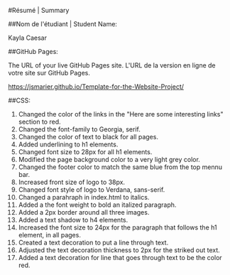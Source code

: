 #Résumé | Summary

##Nom de l'étudiant | Student Name:

Kayla Caesar

##GitHub Pages:

The URL of your live GitHub Pages site. L'URL de la version en ligne de votre site sur GitHub Pages.

https://jsmarier.github.io/Template-for-the-Website-Project/

##CSS:

1. Changed the color of the links in the "Here are some interesting links" section to red.
2. Changed the font-family to Georgia, serif. 
3. Changed the color of text to black for all pages.
4. Added underlining to h1 elements.
5. Changed font size to 28px for all h1 elements.
6. Modified the page background color to a very light grey color. 
7. Changed the footer color to match the same blue from the top mennu bar.
8. Increased front size of logo to 38px. 
9. Changed font style of logo to Verdana, sans-serif. 
10. Changed a parahraph in index.html to italics.
11. Added a the font weight to bold an italized paragraph. 
12. Added a 2px border around all three images.
13. Added a text shadow to h4 elements.
14. Increased the font size to 24px for the paragraph that follows the h1 element, in all pages.
15. Created a text decoration to put a line through text.
16. Adjusted the text decoration thickness to 2px for the striked out text.
17. Added a text decoration for line that goes through text to be the color red.


